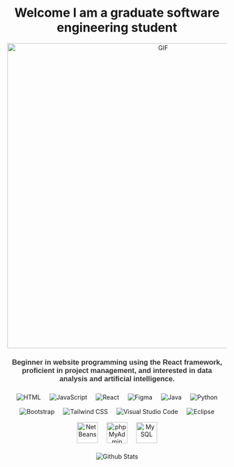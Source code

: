 <h1 align="center">Welcome I am a graduate software engineering student</h1>
<div align="center">
<img hight="300" width="700" alt="GIF" align="center" src="[https://github.com/Xx-Ashutosh-xX/Xx-Ashutosh-xX/blob/master/assets/208593.gif](https://media.giphy.com/media/v1.Y2lkPTc5MGI3NjExZThxYjJxem9hd3BxM2F3M2V4bmd1M2Yxb3pnZmQwbjg2cTd1YnJvbCZlcD12MV9naWZzX3NlYXJjaCZjdD1n/2IudUHdI075HL02Pkk/giphy.gif)">
</div
<div style="max-width: 800px; margin: auto; padding: 20px; border: 2px solid black; border-radius: 10px; background-color: #f9f9f9; box-shadow: 0 4px 10px rgba(0, 0, 0, 0.1);">
    <h3 align="center" style="color: #333; font-family: Arial, sans-serif;">
        Beginner in website programming using the React framework, proficient in project management, and interested in data analysis and artificial intelligence.
    </h3>
</div>

<p align="left">
<p align="center">
  <img src="https://img.icons8.com/color/48/000000/html-5.png" alt="HTML" style="vertical-align:top; margin:8px;">
  <img src="https://img.icons8.com/color/48/000000/javascript.png" alt="JavaScript" style="vertical-align:top; margin:8px;">
  <img src="https://img.icons8.com/color/48/000000/react-native.png" alt="React" style="vertical-align:top; margin:8px;">
  <img src="https://img.icons8.com/color/48/000000/figma.png" alt="Figma" style="vertical-align:top; margin:8px;">
  <img src="https://img.icons8.com/color/48/000000/java-coffee-cup-logo.png" alt="Java" style="vertical-align:top; margin:8px;">
  <img src="https://img.icons8.com/color/48/000000/python.png" alt="Python" style="vertical-align:top; margin:8px;">
  <img src="https://img.icons8.com/color/48/000000/bootstrap.png" alt="Bootstrap" style="vertical-align:top; margin:8px;">
  <img src="https://img.icons8.com/color/48/000000/tailwindcss.png" alt="Tailwind CSS" style="vertical-align:top; margin:8px;">
  <img src="https://img.icons8.com/color/48/000000/visual-studio-code-2019.png" alt="Visual Studio Code" style="vertical-align:top; margin:8px;">
  <img src="https://img.icons8.com/color/48/000000/eclipse.png" alt="Eclipse" style="vertical-align:top; margin:8px;">
  <img src="https://upload.wikimedia.org/wikipedia/commons/9/98/Apache_NetBeans_Logo.svg" alt="NetBeans" style="vertical-align:top; margin:8px; width:48px; height:48px;">
  <img src="https://www.phpmyadmin.net/static/images/logo-og.png" alt="phpMyAdmin" style="vertical-align:top; margin:8px; width:48px; height:48px;">
  <img src="https://img.icons8.com/ios-filled/50/000000/mysql-logo.png" alt="MySQL" style="vertical-align:top; margin:8px; width:48px; height:48px;">

</p>
<p align="center">


</p>

</p>
<p align="center">
        <img src="https://raw.githubusercontent.com/mayhemantt/mayhemantt/Update/svg/Bottom.svg" alt="Github Stats" />
</p>

